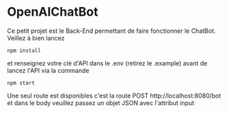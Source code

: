 # OpenAIChatBot
Ce petit projet est le Back-End permettant de faire fonctionner le ChatBot. Veillez à bien lancez
```
npm install
```
et renseignez votre clé d'API dans le .env (retirez le .example) avant de lancez l'API via la commande 
```
npm start
```
Une seul route est disponibles c'est la route 
POST http://localhost:8080/bot
et dans le body veuillez passez un objet JSON avec l'attribut input
